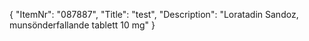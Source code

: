 {
  "ItemNr": "087887",
  "Title": "test",
  "Description": "Loratadin Sandoz, munsönderfallande tablett 10 mg"
}